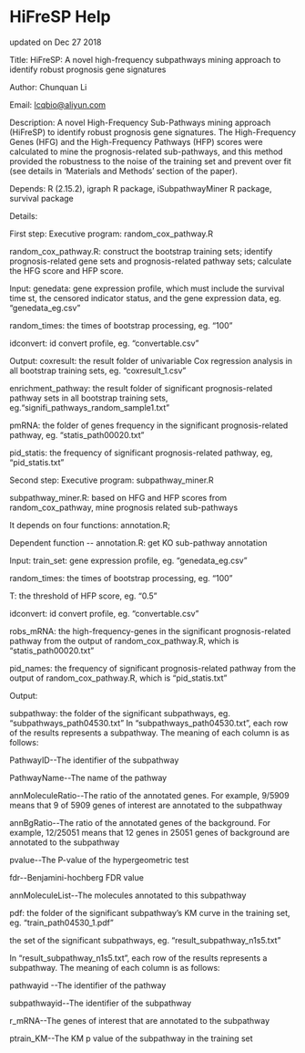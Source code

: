 # HiFreSP Help
updated on Dec 27 2018

Title: HiFreSP: A novel high-frequency subpathways mining approach to identify robust prognosis gene signatures

Author: Chunquan Li

Email: lcqbio@aliyun.com

Description: A novel High-Frequency Sub-Pathways mining approach (HiFreSP) to identify robust prognosis gene signatures. The High-Frequency Genes (HFG) and the High-Frequency Pathways (HFP) scores were calculated to mine the prognosis-related sub-pathways, and this method provided the robustness to the noise of the training set and prevent over fit (see details in ‘Materials and Methods’ section of the paper). 

Depends: R (2.15.2), igraph R package, iSubpathwayMiner R package, survival package

Details:

First step: Executive program: random_cox_pathway.R

random_cox_pathway.R: construct the bootstrap training sets; identify prognosis-related gene sets and prognosis-related pathway sets; calculate the HFG score and HFP score.

Input: genedata: gene expression profile, which must include the survival time st, the censored indicator status, and the gene         expression data, eg. “genedata_eg.csv”

random_times: the times of bootstrap processing, eg. “100”

idconvert: id convert profile, eg. “convertable.csv”

Output: coxresult: the result folder of univariable Cox regression analysis in all bootstrap training sets, eg. “coxresult_1.csv”

enrichment_pathway: the result folder of significant prognosis-related pathway sets in all bootstrap training sets, eg.“signifi_pathways_random_sample1.txt”

pmRNA: the folder of genes frequency in the significant prognosis-related pathway, eg. “statis_path00020.txt”

pid_statis: the frequency of significant prognosis-related pathway, eg, “pid_statis.txt”

Second step: Executive program: subpathway_miner.R

subpathway_miner.R: based on HFG and HFP scores from random_cox_pathway, mine prognosis related sub-pathways 

It depends on four functions: annotation.R; 

Dependent function -- annotation.R: get KO sub-pathway annotation

Input: train_set: gene expression profile, eg. “genedata_eg.csv”

random_times: the times of bootstrap processing, eg. “100”
      
T: the threshold of HFP score, eg. “0.5”
      
idconvert: id convert profile, eg. “convertable.csv”

robs_mRNA: the high-frequency-genes in the significant prognosis-related pathway from the output of random_cox_pathway.R, which is “statis_path00020.txt”

pid_names: the frequency of significant prognosis-related pathway from the output of random_cox_pathway.R, which is “pid_statis.txt”

Output: 

subpathway: the folder of the significant subpathways, eg. “subpathways_path04530.txt”
In “subpathways_path04530.txt”, each row of the results represents a subpathway. The meaning of each column is as follows: 

PathwayID--The identifier of the subpathway

PathwayName--The name of the pathway

annMoleculeRatio--The ratio of the annotated genes. For example, 9/5909 means that 9 of 5909 genes of interest are annotated to the subpathway

annBgRatio--The ratio of the annotated genes of the background. For example, 12/25051 means that 12 genes in 25051 genes of background are annotated to the subpathway 

pvalue--The P-value of the hypergeometric test 

fdr--Benjamini-hochberg FDR value

annMoleculeList--The molecules annotated to this subpathway 

pdf: the folder of the significant subpathway’s KM curve in the training set, eg. “train_path04530_1.pdf”

the set of the significant subpathways, eg. “result_subpathway_n1s5.txt”

In “result_subpathway_n1s5.txt”, each row of the results represents a subpathway. The meaning of each column is as follows:

pathwayid --The identifier of the pathway

subpathwayid--The identifier of the subpathway

r_mRNA--The genes of interest that are annotated to the subpathway

ptrain_KM--The KM p value of the subpathway in the training set

